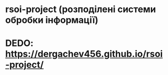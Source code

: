 # rsoi-project (розподілені системи обробки інформації)
# DEDO: https://dergachev456.github.io/rsoi-project/

